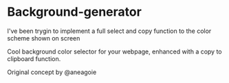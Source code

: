 # Background-generator

I've been trygin to implement a full select and copy function to the color scheme shown on screen 

Cool background color selector for your webpage, enhanced with a copy to clipboard function.

Original concept by @aneagoie
